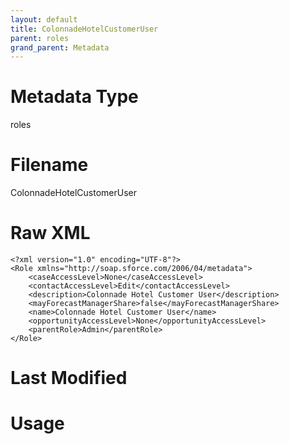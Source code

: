```yaml
---
layout: default
title: ColonnadeHotelCustomerUser
parent: roles
grand_parent: Metadata
---
```

# Metadata Type
roles


# Filename 
ColonnadeHotelCustomerUser


# Raw XML
```
<?xml version="1.0" encoding="UTF-8"?>
<Role xmlns="http://soap.sforce.com/2006/04/metadata">
    <caseAccessLevel>None</caseAccessLevel>
    <contactAccessLevel>Edit</contactAccessLevel>
    <description>Colonnade Hotel Customer User</description>
    <mayForecastManagerShare>false</mayForecastManagerShare>
    <name>Colonnade Hotel Customer User</name>
    <opportunityAccessLevel>None</opportunityAccessLevel>
    <parentRole>Admin</parentRole>
</Role>
```


# Last Modified


# Usage
